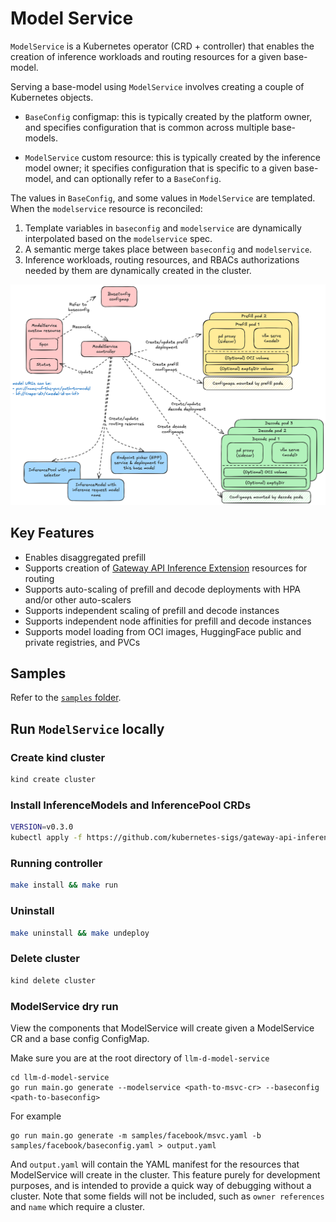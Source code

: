 # Model Service

`ModelService` is a Kubernetes operator (CRD + controller) that enables the creation of inference workloads and routing resources for a given base-model. 

Serving a base-model using `ModelService` involves creating a couple of Kubernetes objects.

- `BaseConfig` configmap: this is typically created by the platform owner, and specifies configuration that is common across multiple base-models.

- `ModelService` custom resource: this is typically created by the inference model owner; it specifies configuration that is specific to a given base-model, and can optionally refer to a `BaseConfig`.

The values in `BaseConfig`, and some values in `ModelService` are templated. When the `modelservice` resource is reconciled:

1. Template variables in `baseconfig` and `modelservice` are dynamically interpolated based on the `modelservice` spec.
2. A semantic merge takes place between `baseconfig` and `modelservice`.
3. Inference workloads, routing resources, and RBACs authorizations needed by them are dynamically created in the cluster.

![model-service-arch](model-service-arch.png)


## Key Features

- Enables disaggregated prefill
- Supports creation of [Gateway API Inference Extension](https://gateway-api-inference-extension.sigs.k8s.io) resources for routing
- Supports auto-scaling of prefill and decode deployments with HPA and/or other auto-scalers
- Supports independent scaling of prefill and decode instances
- Supports independent node affinities for prefill and decode instances
- Supports model loading from OCI images, HuggingFace public and private registries, and PVCs

## Samples

Refer to the [`samples` folder](samples).

## Run `ModelService` locally

### Create kind cluster

```sh
kind create cluster
```
### Install InferenceModels and InferencePool CRDs

```sh
VERSION=v0.3.0
kubectl apply -f https://github.com/kubernetes-sigs/gateway-api-inference-extension/releases/download/$VERSION/manifests.yaml
```

### Running controller

```sh
make install && make run
```

### Uninstall

```sh
make uninstall && make undeploy 
```

### Delete cluster
```sh
kind delete cluster
```

### ModelService dry run
View the components that ModelService will create given a ModelService CR and a base config ConfigMap. 

Make sure you are at the root directory of `llm-d-model-service`

```
cd llm-d-model-service
go run main.go generate --modelservice <path-to-msvc-cr> --baseconfig <path-to-baseconfig>
```

For example

```
go run main.go generate -m samples/facebook/msvc.yaml -b samples/facebook/baseconfig.yaml > output.yaml
```

And `output.yaml` will contain the YAML manifest for the resources that ModelService will create in the cluster. This feature purely for development purposes, and is intended to provide a quick way of debugging without a cluster. Note that some fields will not be included, such as `owner references` and `name` which require a cluster.